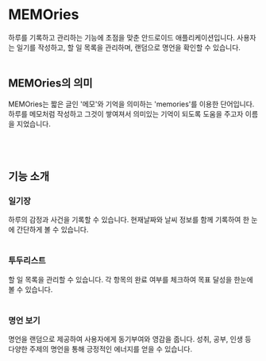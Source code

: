 # MEMOries

하루를 기록하고 관리하는 기능에 초점을 맞춘 안드로이드 애플리케이션입니다. 사용자는 일기를 작성하고, 할 일 목록을 관리하며, 랜덤으로 명언을 확인할 수 있습니다. 
<br><br>

## MEMOries의 의미
MEMOries는 짧은 글인 '메모'와 기억을 의미하는 'memories'를 이용한 단어입니다. 하루를 메모처럼 작성하고 그것이 쌓여져서 의미있는 기억이 되도록 도움을 주고자 이름을 지었습니다. 
<br><br><br><br>


## 기능 소개

### 일기장
하루의 감정과 사건을 기록할 수 있습니다. 현재날짜와 날씨 정보를 함께 기록하여 한 눈에 간단하게 볼 수 있습니다.
<br><br>

### 투두리스트
할 일 목록을 관리할 수 있습니다. 각 항목의 완료 여부를 체크하여 목표 달성을 한눈에 볼 수 있습니다.
<br><br>

### 명언 보기
명언을 랜덤으로 제공하여 사용자에게 동기부여와 영감을 줍니다. 성취, 공부, 인생 등 다양한 주제의 명언을 통해 긍정적인 에너지를 얻을 수 있습니다.
